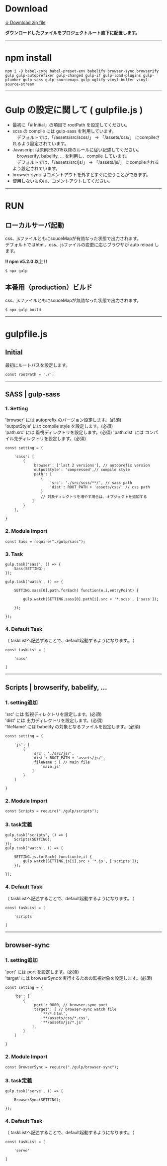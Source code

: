 # Download

[↓ Download zip file](https://github.com/frontend-isobar-jp/mgn-gulp-preset/blob/master/mgn-gulp-preset.zip?raw=true)

**ダウンロードしたファイルをプロジェクトルート直下に配置します。**

----
# npm install
```
npm i -D babel-core babel-preset-env babelify browser-sync browserify gulp gulp-autoprefixer gulp-changed gulp-if gulp-load-plugins gulp-plumber gulp-sass gulp-sourcemaps gulp-uglify vinyl-buffer vinyl-source-stream
```
----

# Gulp の設定に関して ( gulpfile.js )
- 最初に「# Initial」の項目で rootPath を設定してください。
- scss の compile には gulp-sass を利用しています。  
　デフォルトでは、「/assets/src/scss/」 → 「/assets/css/」 にcompileされるよう設定されています。
- Javascript は原則ES2015以降のルールに従い記述してください。  
　browserify, babelify, ... を利用し、compile しています。  
　デフォルトでは、「/assets/src/js/」 → 「/assets/js/」 にcompileされるよう設定されています。
- browser-sync はコメントアウトを外すとすぐに使うことができます。
- 使用しないものは、コメントアウトしてください。

----

# RUN

## ローカルサーバ起動
css、jsファイルともにsouceMapが有効なった状態で出力されます。  
デフォルトではhtml、css、jsファイルの変更に応じブラウザが auto reload します。

**!! npm v5.2.0 以上 !!**

```
$ npx gulp
```

## 本番用（production）ビルド
css、jsファイルともにsouceMapが無効なった状態で出力されます。
```
$ npx gulp build
```

___

# gulpfile.js
## Initial

最初にルートパスを設定します。
```
const rootPath = './';
```
___

## SASS | gulp-sass

### 1. Setting

'browser' には autoprefix のバージョン設定します。(必須)  
'outputStyle' には compile style を設定します。(必須)  
'path.src' には 監視ディレクトリを設定します。(必須)
'path.dist' には コンパイル先ディレクトリを設定します。(必須)

```
const setting = {

    'sass': [
        {
            'browser': ['last 2 versions'], // autoprefix version
            'outputStyle': 'compressed',// compile style
            'path': [
                {
                    'src': './src/scss/**/', // sass path
                    'dist': ROOT_PATH + 'assets/css/' // css path
                }
                // 対象ディレクトリを増やす場合は、オブジェクトを追加する
            ]
        }
    ],

}
```

### 2. Module Import
```
const Sass = require("./gulp/sass");
```

### 3. Task
```
gulp.task('sass', () => {
    Sass(SETTING);
});

gulp.task('watch', () => {

    SETTING.sass[0].path.forEach( function(e,i,entryPoint) {

        gulp.watch(SETTING.sass[0].path[i].src + '*.scss', ['sass']);

    });

});
```

### 4. Default Task
（ taskListへ記述することで、default起動するようになります。 ）
```
const taskList = [

    'sass'

]
```

___

## Scripts | browserify, babelify, ...

### 1. setting追加

'src' には 監視ディレクトリを設定します。(必須)  
'dist' には 出力ディレクトリを設定します。(必須)  
'fileName' には babelify の対象となるファイルを設定します。(必須)

```
const setting = {

    'js': [
        {
            'src': './src/js/',
            'dist': ROOT_PATH + 'assets/js/',
            'fileName': [ // main file
                'main.js'
            ]
        }
    ]

}
```

### 2. Module Import

```
const Scripts = require("./gulp/scripts");
```

### 3. task定義

```
gulp.task('scripts', () => {
    Scripts(SETTING);
});
gulp.task('watch', () => {

    SETTING.js.forEach( function(e,i) {
        gulp.watch(SETTING.js[i].src + '*.js', ['scripts']);
    });

});
```

### 4. Default Task
（ taskListへ記述することで、default起動するようになります。 ）
```
const taskList = [

    'scripts'

]
```

___

## browser-sync

### 1. setting追加

'port' には port を設定します。(必須)  
'target' には browserSyncを実行するための監視対象を設定します。(必須)

```
const setting = {

    'bs': [
        {
            'port': 9000, // browser-sync port
            'target': [ // browser-sync watch file
                '**/*.html',
                '**/assets/css/*.css',
                '**/assets/js/*.js'
            ],
        }
    ]

}
```


### 2. Module Import

```
const BrowserSync = require("./gulp/browser-sync");
```


### 3. task定義

```
gulp.task('serve', () => {

    BrowserSync(SETTING);

});
```


### 4. Default Task
（ taskListへ記述することで、default起動するようになります。 ）

```
const taskList = [

    'serve'

]
```
